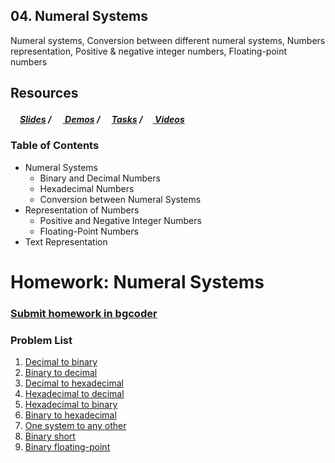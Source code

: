 ## 04. Numeral Systems
Numeral systems, Conversion between different numeral systems, Numbers representation, Positive & negative integer numbers, Floating-point numbers

## Resources

##### [<img src="https://raw.githubusercontent.com/TelerikAcademy/Common/master/icons/presentation.png" height="15" />Slides](https://rawgit.com/TelerikAcademy/CSharp-Part-2/master/Topics/04.%20Numeral-Systems/slides/index.html) / [<img src="https://raw.githubusercontent.com/TelerikAcademy/Common/master/icons/code.png" height="15"> Demos](demos) / [<img src="https://raw.githubusercontent.com/TelerikAcademy/Common/master/icons/homework.png" height="15">Tasks](homework) / [<img src="https://raw.githubusercontent.com/TelerikAcademy/Common/master/icons/video.png" height="13"> Videos](VIDEOS.md)

### Table of Contents

- Numeral Systems
  - Binary and Decimal Numbers
  - Hexadecimal Numbers
  - Conversion between Numeral Systems
- Representation of Numbers
  - Positive and Negative Integer Numbers
  - Floating-Point Numbers
- Text Representation


Homework: Numeral Systems
=========================

### [Submit homework in bgcoder](http://bgcoder.com/Contests/318/CSharp-Advanced-04-Numeral-Systems)

### Problem List

1. [Decimal to binary](./DecimalToBinary)
1. [Binary to decimal](./BinaryToDecimal)
1. [Decimal to hexadecimal](./DecimalToHexadecimal)
1. [Hexadecimal to decimal](./HexadecimalToDecimal)
1. [Hexadecimal to binary](./HexadecimalToBinary)
1. [Binary to hexadecimal](./BinaryToHexadecimal)
1. [One system to any other](./OneSystemToAnyOther)
1. [Binary short](./BinaryShort)
1. [Binary floating-point](./BinaryFloating-point)
